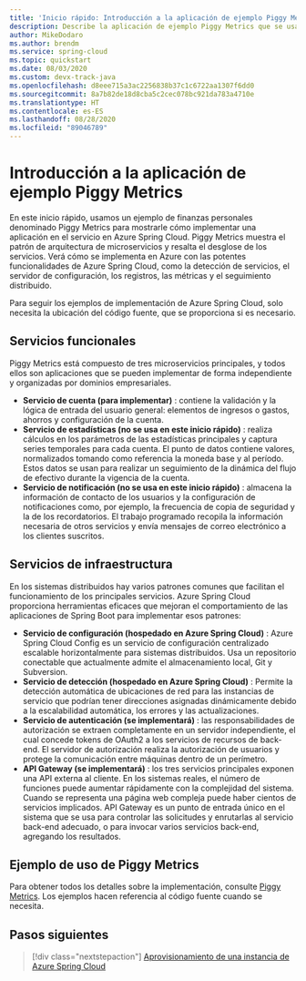 ```yaml
---
title: 'Inicio rápido: Introducción a la aplicación de ejemplo Piggy Metrics (Azure Spring Cloud)'
description: Describe la aplicación de ejemplo Piggy Metrics que se usa en la implementación de Azure Spring Cloud.
author: MikeDodaro
ms.author: brendm
ms.service: spring-cloud
ms.topic: quickstart
ms.date: 08/03/2020
ms.custom: devx-track-java
ms.openlocfilehash: d8eee715a3ac2256838b37c1c6722aa1307f6dd0
ms.sourcegitcommit: 8a7b82de18d8cba5c2cec078bc921da783a4710e
ms.translationtype: HT
ms.contentlocale: es-ES
ms.lasthandoff: 08/28/2020
ms.locfileid: "89046789"
---
```

# <a name="introduction-to-piggy-metrics-sample-app"></a>Introducción a la aplicación de ejemplo Piggy Metrics

En este inicio rápido, usamos un ejemplo de finanzas personales denominado Piggy Metrics para mostrarle cómo implementar una aplicación en el servicio en Azure Spring Cloud. Piggy Metrics muestra el patrón de arquitectura de microservicios y resalta el desglose de los servicios. Verá cómo se implementa en Azure con las potentes funcionalidades de Azure Spring Cloud, como la detección de servicios, el servidor de configuración, los registros, las métricas y el seguimiento distribuido.

Para seguir los ejemplos de implementación de Azure Spring Cloud, solo necesita la ubicación del código fuente, que se proporciona si es necesario.

## <a name="functional-services"></a>Servicios funcionales
Piggy Metrics está compuesto de tres microservicios principales, y todos ellos son aplicaciones que se pueden implementar de forma independiente y organizadas por dominios empresariales.

* **Servicio de cuenta (para implementar)** : contiene la validación y la lógica de entrada del usuario general: elementos de ingresos o gastos, ahorros y configuración de la cuenta.
* **Servicio de estadísticas (no se usa en este inicio rápido)** : realiza cálculos en los parámetros de las estadísticas principales y captura series temporales para cada cuenta. El punto de datos contiene valores, normalizados tomando como referencia la moneda base y al período. Estos datos se usan para realizar un seguimiento de la dinámica del flujo de efectivo durante la vigencia de la cuenta.
* **Servicio de notificación (no se usa en este inicio rápido)** : almacena la información de contacto de los usuarios y la configuración de notificaciones como, por ejemplo, la frecuencia de copia de seguridad y la de los recordatorios. El trabajo programado recopila la información necesaria de otros servicios y envía mensajes de correo electrónico a los clientes suscritos.

## <a name="infrastructure-services"></a>Servicios de infraestructura
En los sistemas distribuidos hay varios patrones comunes que facilitan el funcionamiento de los principales servicios. Azure Spring Cloud proporciona herramientas eficaces que mejoran el comportamiento de las aplicaciones de Spring Boot para implementar esos patrones: 

* **Servicio de configuración (hospedado en Azure Spring Cloud)** : Azure Spring Cloud Config es un servicio de configuración centralizado escalable horizontalmente para sistemas distribuidos. Usa un repositorio conectable que actualmente admite el almacenamiento local, Git y Subversion.
* **Servicio de detección (hospedado en Azure Spring Cloud)** : Permite la detección automática de ubicaciones de red para las instancias de servicio que podrían tener direcciones asignadas dinámicamente debido a la escalabilidad automática, los errores y las actualizaciones.
* **Servicio de autenticación (se implementará)** : las responsabilidades de autorización se extraen completamente en un servidor independiente, el cual concede tokens de OAuth2 a los servicios de recursos de back-end. El servidor de autorización realiza la autorización de usuarios y protege la comunicación entre máquinas dentro de un perímetro.
* **API Gateway (se implementará)** : los tres servicios principales exponen una API externa al cliente. En los sistemas reales, el número de funciones puede aumentar rápidamente con la complejidad del sistema. Cuando se representa una página web compleja puede haber cientos de servicios implicados. API Gateway es un punto de entrada único en el sistema que se usa para controlar las solicitudes y enrutarlas al servicio back-end adecuado, o para invocar varios servicios back-end, agregando los resultados. 

## <a name="sample-usage-of-piggy-metrics"></a>Ejemplo de uso de Piggy Metrics
Para obtener todos los detalles sobre la implementación, consulte [Piggy Metrics](https://github.com/Azure-Samples/piggymetrics). Los ejemplos hacen referencia al código fuente cuando se necesita.

## <a name="next-steps"></a>Pasos siguientes
> [!div class="nextstepaction"]
> [Aprovisionamiento de una instancia de Azure Spring Cloud](spring-cloud-quickstart-provision-service-instance.md)
